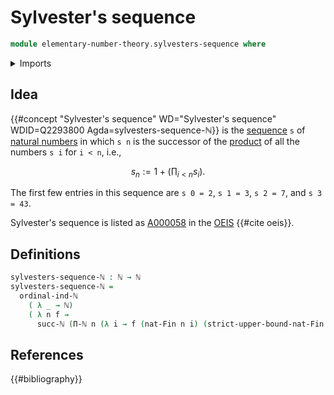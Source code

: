 # Sylvester's sequence

```agda
module elementary-number-theory.sylvesters-sequence where
```

<details><summary>Imports</summary>

```agda
open import elementary-number-theory.natural-numbers
open import elementary-number-theory.ordinal-induction-natural-numbers
open import elementary-number-theory.products-of-natural-numbers

open import univalent-combinatorics.standard-finite-types
```

</details>

## Idea

{{#concept "Sylvester's sequence" WD="Sylvester's sequence" WDID=Q2293800 Agda=sylvesters-sequence-ℕ}} is the
[sequence](foundation.sequences.md) `s` of
[natural numbers](elementary-number-theory.natural-numbers.md) in which `s n` is
the successor of the
[product](elementary-number-theory.products-of-natural-numbers.md) of all the
numbers `s i` for `i < n`, i.e.,

$$
  s_n := 1+\left(\prod_{i<n}s_i\right).
$$

The first few entries in this sequence are `s 0 = 2`, `s 1 = 3`, `s 2 = 7`, and
`s 3 = 43`.

Sylvester's sequence is listed as [A000058](https://oeis.org/A000058) in the [OEIS](literature.oeis.md)
{{#cite oeis}}.

## Definitions

```agda
sylvesters-sequence-ℕ : ℕ → ℕ
sylvesters-sequence-ℕ =
  ordinal-ind-ℕ
    ( λ _ → ℕ)
    ( λ n f →
      succ-ℕ (Π-ℕ n (λ i → f (nat-Fin n i) (strict-upper-bound-nat-Fin n i))))
```

## References

{{#bibliography}}
